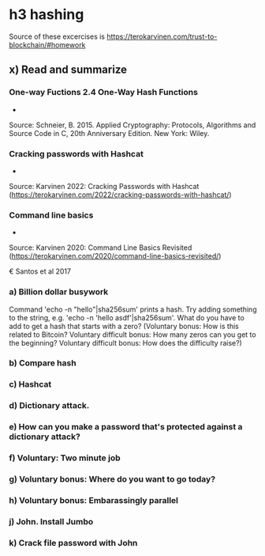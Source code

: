 # h3 hashing
Source of these excercises is https://terokarvinen.com/trust-to-blockchain/#homework
## x) Read and summarize
###  One-way Fuctions 2.4 One-Way Hash Functions
- 
Source: Schneier, B. 2015. Applied Cryptography: Protocols, Algorithms and Source Code in C, 20th Anniversary Edition. New York: Wiley.
### Cracking passwords with Hashcat
-
Source: Karvinen 2022: Cracking Passwords with Hashcat (https://terokarvinen.com/2022/cracking-passwords-with-hashcat/)
### Command line basics
-

Source: Karvinen 2020: Command Line Basics Revisited (https://terokarvinen.com/2020/command-line-basics-revisited/)

€ Santos et al 2017
### a) Billion dollar busywork
Command 'echo -n "hello"|sha256sum' prints a hash. Try adding something to the string, e.g. 'echo -n 'hello asdf'|sha256sum'. What do you have to add to get a hash that starts with a zero? (Voluntary bonus: How is this related to Bitcoin? Voluntary difficult bonus: How many zeros can you get to the beginning? Voluntary difficult bonus: How does the difficulty raise?)

### b) Compare hash

### c) Hashcat

### d) Dictionary attack.

### e) How can you make a password that's protected against a dictionary attack?

### f) Voluntary: Two minute job

### g) Voluntary bonus: Where do you want to go today?

### h) Voluntary bonus: Embarassingly parallel

### j) John. Install Jumbo

### k) Crack file password with John

